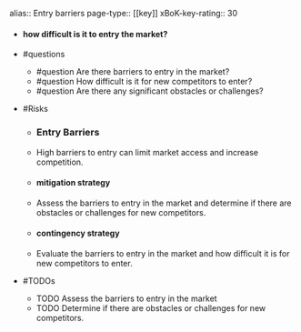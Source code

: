 alias:: Entry barriers
page-type:: [[key]]
xBoK-key-rating:: 30
- #### how difficult is it to entry the market?
- #questions
  - #question Are there barriers to entry in the market?
  - #question How difficult is it for new competitors to enter?
  - #question Are there any significant obstacles or challenges?
- #Risks

  - ### Entry Barriers
  - High barriers to entry can limit market access and increase competition.
  - #### mitigation strategy
  - Assess the barriers to entry in the market and determine if there are obstacles or challenges for new competitors.
  - #### contingency strategy
  - Evaluate the barriers to entry in the market and how difficult it is for new competitors to enter.
- #TODOs
  - TODO Assess the barriers to entry in the market
  - TODO  Determine if there are obstacles or challenges for new competitors.


